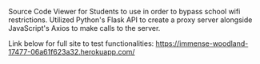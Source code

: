 Source Code Viewer for Students to use in order to bypass school wifi restrictions. Utilized Python's Flask API to create a proxy server alongside JavaScript's Axios to make calls to the server.

Link below for full site to test functionalities:
https://immense-woodland-17477-06a61f623a32.herokuapp.com/
